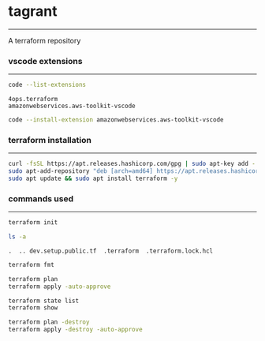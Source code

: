 # tagrant
---
A terraform repository

### vscode extensions
---
```bash
code --list-extensions
```
```
4ops.terraform
amazonwebservices.aws-toolkit-vscode
```
```bash
code --install-extension amazonwebservices.aws-toolkit-vscode
```

### terraform installation
---
```bash
curl -fsSL https://apt.releases.hashicorp.com/gpg | sudo apt-key add -
sudo apt-add-repository "deb [arch=amd64] https://apt.releases.hashicorp.com $(lsb_release -cs) main"
sudo apt update && sudo apt install terraform -y
```

### commands used
---
```bash
terraform init
```
```bash
ls -a
```
```
.  .. dev.setup.public.tf  .terraform  .terraform.lock.hcl
```

```bash
terraform fmt
```
```bash
terraform plan
terraform apply -auto-approve
```
```bash
terraform state list
terraform show
```
```bash
terraform plan -destroy
terraform apply -destroy -auto-approve
```

